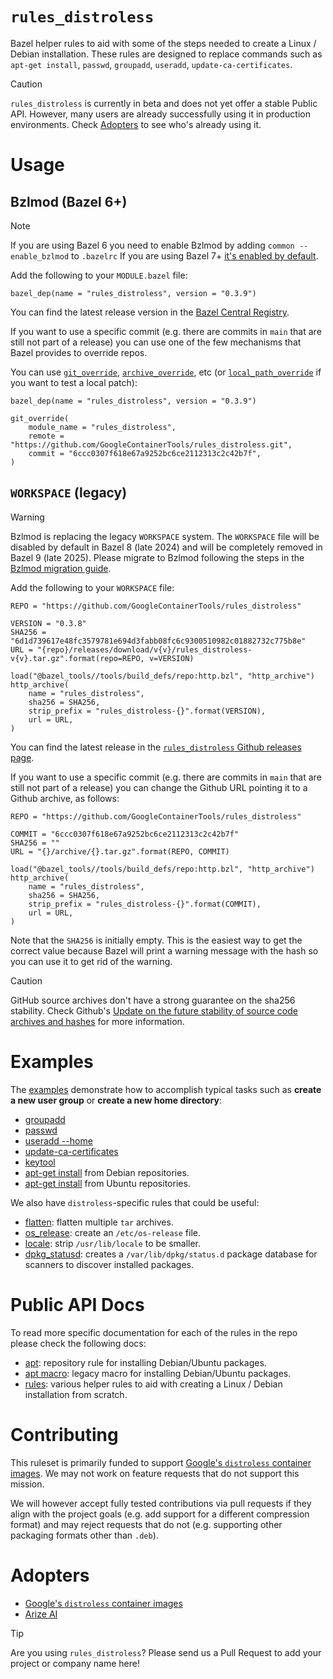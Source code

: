 # `rules_distroless`

Bazel helper rules to aid with some of the steps needed to create a Linux /
Debian installation. These rules are designed to replace commands such as
`apt-get install`, `passwd`, `groupadd`, `useradd`, `update-ca-certificates`.

> [!CAUTION]
> `rules_distroless` is currently in beta and does not yet offer a stable
> Public API. However, many users are already successfully using it in
> production environments. Check [Adopters](#adopters) to see who's already
> using it.


# Usage

## Bzlmod (Bazel 6+)

> [!NOTE]
> If you are using Bazel 6 you need to enable Bzlmod by adding `common
> --enable_bzlmod` to `.bazelrc`
> If you are using Bazel 7+ [it's enabled by default].

Add the following to your `MODULE.bazel` file:

```starlark
bazel_dep(name = "rules_distroless", version = "0.3.9")
```

You can find the latest release version in the [Bazel Central Registry].

If you want to use a specific commit (e.g. there are commits in `main` that are
still not part of a release) you can use one of the few mechanisms that Bazel
provides to override repos.

You can use [`git_override`], [`archive_override`], etc (or
[`local_path_override`] if you want to test a local patch):
```starlark
bazel_dep(name = "rules_distroless", version = "0.3.9")

git_override(
    module_name = "rules_distroless",
    remote = "https://github.com/GoogleContainerTools/rules_distroless.git",
    commit = "6ccc0307f618e67a9252bc6ce2112313c2c42b7f",
)
```

## `WORKSPACE` (legacy)

> [!WARNING]
> Bzlmod is replacing the legacy `WORKSPACE` system. The `WORKSPACE` file will
> be disabled by default in Bazel 8 (late 2024) and will be completely removed
> in Bazel 9 (late 2025). Please migrate to Bzlmod following the steps in the
> [Bzlmod migration guide].

Add the following to your `WORKSPACE` file:

```starlark
REPO = "https://github.com/GoogleContainerTools/rules_distroless"

VERSION = "0.3.8"
SHA256 = "6d1d739617e48fc3579781e694d3fabb08fc6c9300510982c01882732c775b8e"
URL = "{repo}/releases/download/v{v}/rules_distroless-v{v}.tar.gz".format(repo=REPO, v=VERSION)

load("@bazel_tools//tools/build_defs/repo:http.bzl", "http_archive")
http_archive(
    name = "rules_distroless",
    sha256 = SHA256,
    strip_prefix = "rules_distroless-{}".format(VERSION),
    url = URL,
)
```

You can find the latest release in the [`rules_distroless` Github releases
page].

If you want to use a specific commit (e.g. there are commits in `main` that are
still not part of a release) you can change the Github URL pointing it to a
Github archive, as follows:

```starlark
REPO = "https://github.com/GoogleContainerTools/rules_distroless"

COMMIT = "6ccc0307f618e67a9252bc6ce2112313c2c42b7f"
SHA256 = ""
URL = "{}/archive/{}.tar.gz".format(REPO, COMMIT)

load("@bazel_tools//tools/build_defs/repo:http.bzl", "http_archive")
http_archive(
    name = "rules_distroless",
    sha256 = SHA256,
    strip_prefix = "rules_distroless-{}".format(COMMIT),
    url = URL,
)
```

Note that the `SHA256` is initially empty. This is the easiest way to get the
correct value because Bazel will print a warning message with the hash so you
can use it to get rid of the warning.

> [!CAUTION]
> GitHub source archives don't have a strong guarantee on the sha256 stability.
> Check Github's [Update on the future stability of source code archives and
> hashes] for more information.


# Examples

The [examples](/examples) demonstrate how to accomplish typical tasks such as
**create a new user group** or **create a new home directory**:

- [groupadd](/examples/group)
- [passwd](/examples/passwd)
- [useradd --home](/examples/home)
- [update-ca-certificates](/examples/cacerts)
- [keytool](/examples/java_keystore)
- [apt-get install](/examples/debian_snapshot) from Debian repositories.
- [apt-get install](/examples/ubuntu_snapshot) from Ubuntu repositories.

We also have `distroless`-specific rules that could be useful:

- [flatten](/examples/flatten): flatten multiple `tar` archives.
- [os_release](/examples/os_release): create an `/etc/os-release` file.
- [locale](/examples/locale): strip `/usr/lib/locale` to be smaller.
- [dpkg_statusd](/examples/statusd): creates a `/var/lib/dpkg/status.d`
  package database for scanners to discover installed packages.


# Public API Docs

To read more specific documentation for each of the rules in the repo please
check the following docs:

- [apt](/docs/apt.md): repository rule for installing Debian/Ubuntu packages.
- [apt macro](/docs/apt_macro.md): legacy macro for installing Debian/Ubuntu
  packages.
- [rules](/docs/rules.md): various helper rules to aid with creating a Linux /
  Debian installation from scratch.


# Contributing
This ruleset is primarily funded to support [Google's `distroless` container
images]. We may not work on feature requests that do not support this mission.

We will however accept fully tested contributions via pull requests if they
align with the project goals (e.g. add support for a different compression
format) and may reject requests that do not (e.g. supporting other packaging
formats other than `.deb`).


# Adopters
- [Google's `distroless` container images]
- [Arize AI](https://www.arize.com)

> [!TIP]
> Are you using `rules_distroless`? Please send us a Pull Request to add your
> project or company name here!


[it's enabled by default]: https://blog.bazel.build/2023/12/11/bazel-7-release.html#bzlmod
[Bazel Central Registry]: https://registry.bazel.build/modules/rules_distroless
[`git_override`]: https://bazel.build/versions/6.0.0/rules/lib/globals#git_override
[`archive_override`]: https://bazel.build/versions/6.0.0/rules/lib/globals#archive_override
[`local_path_override`]: https://bazel.build/versions/6.0.0/rules/lib/globals#local_path_override
[Bzlmod migration guide]: https://bazel.build/external/migration
[`rules_distroless` Github releases page]: https://github.com/GoogleContainerTools/rules_distroless/releases
[Update on the future stability of source code archives and hashes]: https://github.blog/2023-02-21-update-on-the-future-stability-of-source-code-archives-and-hashes
[Google's `distroless` container images]: https://github.com/GoogleContainerTools/distroless
[Arize AI]: https://www.arize.com
